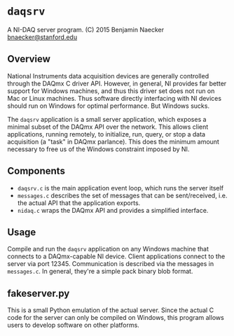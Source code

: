 `daqsrv`
========

A NI-DAQ server program.
(C) 2015 Benjamin Naecker bnaecker@stanford.edu

Overview
--------

National Instruments data acquisition devices are generally controlled through
the DAQmx C driver API. However, in general, NI provides far better support for
Windows machines, and thus this driver set does not run on Mac or Linux 
machines. Thus software directly interfacing with NI devices should run on Windows
for optimal performance. But Windows sucks.

The `daqsrv` application is a small server application, which exposes a minimal
subset of the DAQmx API over the network. This allows client applications, 
running remotely, to initialize, run, query, or stop a data acquisition (a 
"task" in DAQmx parlance). This does the minimum amount necessary to free us
of the Windows constraint imposed by NI.

Components
----------

- `daqsrv.c` is the main application event loop, which runs the server itself
- `messages.c` describes the set of messages that can be sent/received, i.e.
the actual API that the application exports.
- `nidaq.c` wraps the DAQmx API and provides a simplified interface.

Usage
-----

Compile and run the `daqsrv` application on any Windows machine that connects
to a DAQmx-capable NI device. Client applications connect to the server via
port 12345. Communication is described via the messages in `messages.c`. 
In general, they're a simple pack binary blob format.

fakeserver.py
-------------

This is a small Python emulation of the actual server. Since the actual C
code for the server can only be compiled on Windows, this program allows
users to develop software on other platforms.

